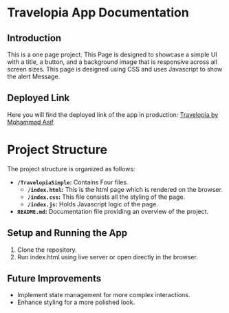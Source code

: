 # Travelopia App Documentation

## Introduction
This is a one page project. This Page is designed to showcase a simple UI with a title, a button, and a background image that is responsive across all screen sizes.
This page is designed using CSS and uses Javascript to show the alert Message.



## Deployed Link
Here you will find the deployed link of the app in production: [Travelopia by Mohammad Asif](https://remarkable-travesseiro-a29130.netlify.app/)


# Project Structure
The project structure is organized as follows:



- **`/TravelopiaSimple`:** Contains Four files.
  - **`/index.html`:** This is the html page which is rendered on the browser.
  - **`/index.css`:** This file consists all the styling of the page.
  - **`/index.js`:** Holds Javascript logic of the page.
- **`README.md`:** Documentation file providing an overview of the project.



## Setup and Running the App
1. Clone the repository.
2. Run index.html using live server or open directly in the browser.


## Future Improvements
- Implement state management for more complex interactions.
- Enhance styling for a more polished look.


